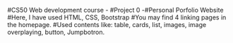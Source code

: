 #CS50 Web development course - #Project 0 -#Personal Porfolio Website
#Here, I have used HTML, CSS, Bootstrap
#You may find 4 linking pages in the homepage. 
#Used contents like: table, cards, list, images, image overplaying, button, Jumpbotron.
